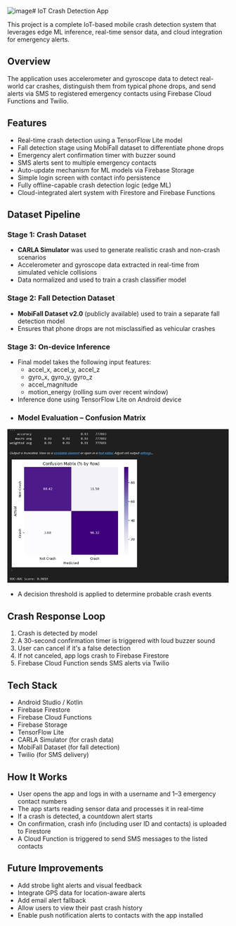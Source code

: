 ![image](https://github.com/user-attachments/assets/15492f5b-ffc3-450c-95de-83768bcb62f2)# IoT Crash Detection App

This project is a complete IoT-based mobile crash detection system that leverages edge ML inference, real-time sensor data, and cloud integration for emergency alerts.

## Overview

The application uses accelerometer and gyroscope data to detect real-world car crashes, distinguish them from typical phone drops, and send alerts via SMS to registered emergency contacts using Firebase Cloud Functions and Twilio.

## Features

- Real-time crash detection using a TensorFlow Lite model
- Fall detection stage using MobiFall dataset to differentiate phone drops
- Emergency alert confirmation timer with buzzer sound
- SMS alerts sent to multiple emergency contacts
- Auto-update mechanism for ML models via Firebase Storage
- Simple login screen with contact info persistence
- Fully offline-capable crash detection logic (edge ML)
- Cloud-integrated alert system with Firestore and Firebase Functions

## Dataset Pipeline

### Stage 1: Crash Dataset
- **CARLA Simulator** was used to generate realistic crash and non-crash scenarios
- Accelerometer and gyroscope data extracted in real-time from simulated vehicle collisions
- Data normalized and used to train a crash classifier model

### Stage 2: Fall Detection Dataset
- **MobiFall Dataset v2.0** (publicly available) used to train a separate fall detection model
- Ensures that phone drops are not misclassified as vehicular crashes

### Stage 3: On-device Inference
- Final model takes the following input features:
  - accel_x, accel_y, accel_z
  - gyro_x, gyro_y, gyro_z
  - accel_magnitude
  - motion_energy (rolling sum over recent window)
- Inference done using TensorFlow Lite on Android device
- ### Model Evaluation – Confusion Matrix
![Confusion Matrix](confusion_matrix.png)
- A decision threshold is applied to determine probable crash events

## Crash Response Loop

1. Crash is detected by model
2. A 30-second confirmation timer is triggered with loud buzzer sound
3. User can cancel if it's a false detection
4. If not canceled, app logs crash to Firebase Firestore
5. Firebase Cloud Function sends SMS alerts via Twilio

## Tech Stack

- Android Studio / Kotlin
- Firebase Firestore
- Firebase Cloud Functions
- Firebase Storage
- TensorFlow Lite
- CARLA Simulator (for crash data)
- MobiFall Dataset (for fall detection)
- Twilio (for SMS delivery)

## How It Works

- User opens the app and logs in with a username and 1–3 emergency contact numbers
- The app starts reading sensor data and processes it in real-time
- If a crash is detected, a countdown alert starts
- On confirmation, crash info (including user ID and contacts) is uploaded to Firestore
- A Cloud Function is triggered to send SMS messages to the listed contacts

## Future Improvements

- Add strobe light alerts and visual feedback
- Integrate GPS data for location-aware alerts
- Add email alert fallback
- Allow users to view their past crash history
- Enable push notification alerts to contacts with the app installed
